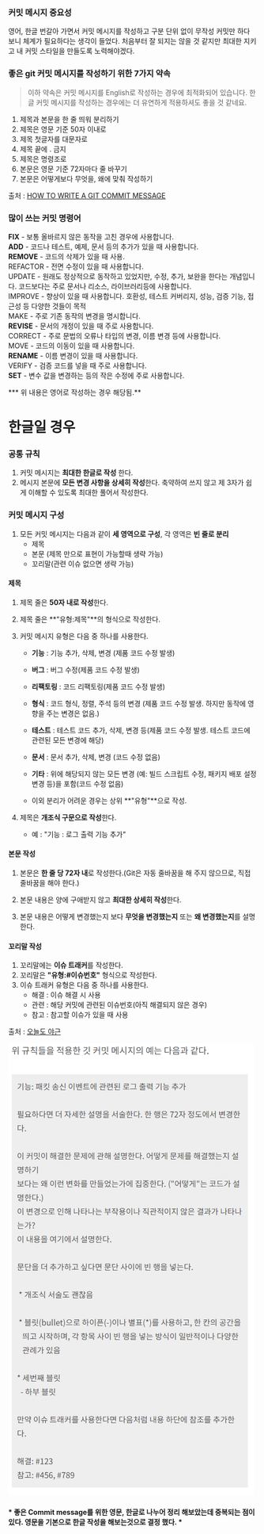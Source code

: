 ### 커밋 메시지 중요성

영어, 한글 번갈아 가면서 커밋 메시지를 작성하고 구분 단위 없이 무작성 커밋만 하다 보니 체계가 필요하다는 생각이 들었다. 처음부터 잘 되지는 않을 것 같지만 최대한 지키고 내 커밋 스타일을 만들도록 노력해야겠다.

### 좋은 git 커밋 메시지를 작성하기 위한 7가지 약속

> 이하 약속은 커밋 메시지를 English로 작성하는 경우에 최적화되어 있습니다. 한글 커밋 메시지를 작성하는 경우에는 더 유연하게 적용하셔도 좋을 것 같네요.

1. 제목과 본문을 한 줄 띄워 분리하기
2. 제목은 영문 기준 50자 이내로
3. 제목 첫글자를 대문자로
4. 제목 끝에 . 금지
5. 제목은 명령조로
6. 본문은 영문 기준 72자마다 줄 바꾸기
7. 본문은 어떻게보다 무엇을, 왜에 맞춰 작성하기

출처 : [HOW TO WRITE A GIT COMMIT MESSAGE](https://chris.beams.io/posts/git-commit/)

### 많이 쓰는 커밋 명령어

**FIX** - 보통 올바르지 않은 동작을 고친 경우에 사용합니다.   
**ADD** - 코드나 테스트, 예제, 문서 등의 추가가 있을 때 사용합니다.   
**REMOVE** - 코드의 삭제가 있을 때 사용.   
REFACTOR - 전면 수정이 있을 때 사용합니다.     
UPDATE - 원래도 정상적으로 동작하고 있었지만, 수정, 추가, 보완을 한다는 개념입니다. 코드보다는 주로 문서나 리소스, 라이브러리등에 사용합니다.   
IMPROVE - 향상이 있을 때 사용합니다. 호환성, 테스트 커버리지, 성능, 검증 기능, 접근성 등 다양한 것들이 목적   
MAKE - 주로 기존 동작의 변경을 명시합니다.   
**REVISE** - 문서의 개정이 있을 때 주로 사용합니다.   
CORRECT - 주로 문법의 오류나 타입의 변경, 이름 변경 등에 사용합니다.   
MOVE - 코드의 이동이 있을 때 사용합니다.   
**RENAME** - 이름 변경이 있을 때 사용합니다.   
VERIFY - 검증 코드를 넣을 때 주로 사용합니다.   
**SET** - 변수 값을 변경하는 등의 작은 수정에 주로 사용합니다.

*** 위 내용은 영어로 작성하는 경우 해당됨.**



# 한글일 경우

### 공통 규칙

1. 커밋 메시지는 __최대한 한글로 작성__ 한다.
2. 메시지 본문에 **모든 변경 사항을 상세히 작성**한다. 축약하여 쓰지 않고 제 3자가 쉽게 이해할 수 있도록 최대한 풀어서 작성한다.



### 커밋 메시지 구성

1. 모든 커밋 메시지는 다음과 같이 __세 영역으로 구성__, 각 영역은 __빈 줄로 분리__
   * 제목
   * 본문 (제목 만으로 표현이 가능할때 생략 가능)
   * 꼬리말(관련 이슈 없으면 생략 가능)



#### 제목

1. 제목 줄은 **50자 내로 작성**한다.

   

2. 제목 줄은 **"유형:제목"**의 형식으로 작성한다.

   

3. 커밋 메시지 유형은 다음 중 하나를 사용한다.

   * **기능** : 기능 추가, 삭제, 변경 (제품 코드 수정 발생)

   * **버그** : 버그 수정(제품 코드 수정 발생)

   * **리팩토링** : 코드 리팩토링(제품 코드 수정 발생)

   * **형식** : 코드 형식, 정렬, 주석 등의 변경 (제품 코드 수정 발생. 하지만 동작에 영향을 주는 변경은 없음.)

   * **테스트** : 테스트 코드 추가, 삭제, 변경 등(제품 코드 수정 발생. 테스트 코드에 관련된 모든 변경에 해당)

   * **문서** : 문서 추가, 삭제, 변경 (코드 수정 없음)

   * **기타** : 위에 해당되지 않는 모든 변경 (예: 빌드 스크립트 수정, 패키지 배포 설정 변경 등)을 포함(코드 수정 없음)

   * 이외 분리가 어려운 경우는 상위 **"유형"**으로 작성.

     

4. 제목은 **개조식 구문으로 작성**한다.

   * 예 : "기능 : 로그 출력 기능 추가"



#### 본문 작성

1. 본문은 **한 줄 당 72자 내**로 작성한다.(Git은 자동 줄바꿈을 해 주지 않으므로, 직접 줄바꿈을 해야 한다.)

   

2. 본문 내용은 양에 구애받지 않고 **최대한 상세히 작성**한다.

   

3. 본문 내용은 어떻게 변경했는지 보다 **무엇을 변경했는지** 또는 **왜 변경했는지**를 설명한다.



#### 꼬리말 작성

1. 꼬리말에는 **이슈 트래커**를 작성한다.
2. 꼬리말은 **"유형:#이슈번호"** 형식으로 작성한다.
3. 이슈 트래커 유형은 다음 중 하나를 사용한다.
   * 해결 : 이슈 해결 시 사용
   * 관련 : 해당 커밋에 관련된 이슈번호(아직 해결되지 않은 경우)
   * 참고 : 참고할 이슈가 있을 때 사용

출처 : [오늘도 야근](https://tttsss77.tistory.com/58)



![image-20200331230414690](https://github.com/supreme9122/TIL/blob/master/img/image-20200331230414690.png)





#### * 좋은 Commit message를 위한 영문, 한글로 나누어 정리 해보았는데 중복되는 점이 있다. 영문을 기본으로 한글 작성을 해보는것으로 결정 했다. *